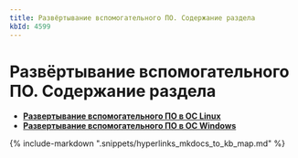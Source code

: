 ```yaml
---
title: Развёртывание вспомогательного ПО. Содержание раздела
kbId: 4599
---
```


# Развёртывание вспомогательного ПО. Содержание раздела

- **[Развертывание вспомогательного ПО в ОС Linux](https://kb.comindware.ru/category.php?id=805)**
- **[Развертывание вспомогательного ПО в ОС Windows](https://kb.comindware.ru/category.php?id=806)**

{% include-markdown ".snippets/hyperlinks_mkdocs_to_kb_map.md" %}
